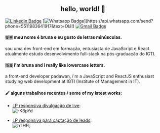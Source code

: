 <!-- <img src="https://iili.io/duatwl.png" alt="octocatbruna" border="0" align="left"> -->

<h2 align="center">hello, world! 👋</h2>

[![Linkedin Badge](https://img.shields.io/badge/-LinkedIn-blue?style=for-the-badge&logo=Linkedin&logoColor=white&link=https://www.linkedin.com/in/nolascobruna/)](https://www.linkedin.com/in/nolascobruna/)
[![Whatsapp Badge](https://img.shields.io/badge/-Whatsapp-4CA143?style=for-the-badge&labelColor=4CA143&logo=whatsapp&logoColor=white&link=https://api.whatsapp.com/send?phone=5511983641917&text=Olá!)](https://api.whatsapp.com/send?phone=5511983641917&text=Olá!)
[![Gmail Badge](https://img.shields.io/badge/-Gmail-c14438?style=for-the-badge&logo=Gmail&logoColor=white&link=mailto:brunamnolasco@gmail.com)](mailto:brunamnolasco@gmail.com)

#### :brazil: meu nome é bruna e eu gosto de letras minúsculas.
sou uma dev front-end em formação, entusiasta de JavaScript e React. atualmente estudo desenvolvimento full-stack na pós-graduação do IGTI.

#### :uk: 󠁧󠁢󠁥󠁮󠁧󠁿i'm bruna and i really like lowercase letters.
a front-end developer padawan, i'm a JavaScript and ReactJS enthusiast studying web development at IGTI (Institute of Management in IT).  </tr>

#### 🖌️ alguns trabalhos recentes / some of my latest works:
- [LP responsiva divulgação de live](https://representarte.netlify.app/):<br>
![-K6pYd](https://i.makeagif.com/media/8-29-2020/-K6pYd.gif)

- [LP responsiva para captação de leads](https://vexinvest-beta.vercel.app/):<br>
![nTHFlj](https://i.makeagif.com/media/8-29-2020/nTHFlj.gif)
